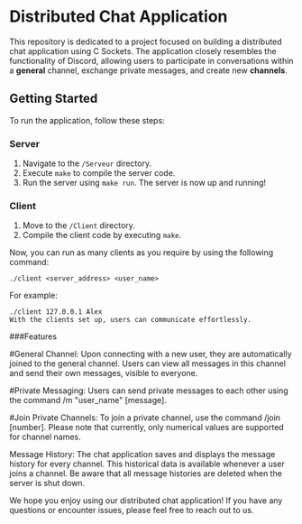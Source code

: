 # Distributed Chat Application

This repository is dedicated to a  project focused on building a distributed chat application using C Sockets. The application closely resembles the functionality of Discord, allowing users to participate in conversations within a **general** channel, exchange private messages, and create new **channels**.

## Getting Started

To run the application, follow these steps:

### Server
1. Navigate to the `/Serveur` directory.
2. Execute `make` to compile the server code.
3. Run the server using `make run`. The server is now up and running!

### Client
1. Move to the `/Client` directory.
2. Compile the client code by executing `make`.

Now, you can run as many clients as you require by using the following command:

```shell
./client <server_address> <user_name>
```
For example:

```shell
./client 127.0.0.1 Alex
With the clients set up, users can communicate effortlessly.
```

###Features

#General Channel: Upon connecting with a new user, they are automatically joined to the general channel. Users can view all messages in this channel and send their own messages, visible to everyone.

#Private Messaging: Users can send private messages to each other using the command /m "user_name" [message].

#Join Private Channels: To join a private channel, use the command /join [number]. Please note that currently, only numerical values are supported for channel names.

Message History: The chat application saves and displays the message history for every channel. This historical data is available whenever a user joins a channel. Be aware that all message histories are deleted when the server is shut down.

We hope you enjoy using our distributed chat application! If you have any questions or encounter issues, please feel free to reach out to us.
